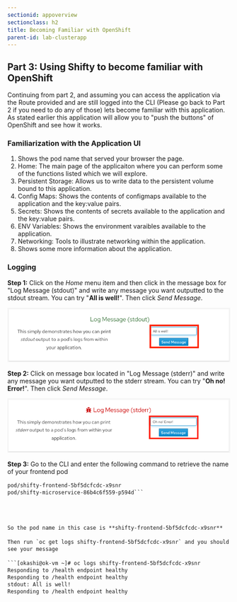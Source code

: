 ```yaml
---
sectionid: appoverview
sectionclass: h2
title: Becoming Familiar with OpenShift
parent-id: lab-clusterapp
---
```


## Part 3: Using Shifty to become familiar with OpenShift


Continuing from part 2, and assuming you can access the application via the Route provided and are still logged into the CLI (Please go back to Part 2 if you need to do any of those) lets become familiar with this application.  As stated earlier this application will allow you to "push the buttons" of OpenShift and see how it works.

### Familiarization with the Application UI
  1. Shows the pod name that served your browser the page.
  2. Home: The main page of the applicaiton where you can perform some of the functions listed which we will explore.
  3. Persistent Storage:  Allows us to write data to the persistent volume bound to this application.
  4. Config Maps:  Shows the contents of configmaps available to the application and the key:value pairs.
  5. Secrets: Shows the contents of secrets available to the application and the key:value pairs.
  6. ENV Variables: Shows the environment varaibles available to the application.
  7. Networking: Tools to illustrate networking within the application.
  8. Shows some more information about the application.

### Logging

**Step 1:** Click on the *Home* menu item and then click in the message box for "Log Message (stdout)" and write any message you want outputted to the stdout stream.  You can try "**All is well!**".  Then click *Send Message*.

![Logging stdout](/media/managedlab/8-shifty-stdout.png)

**Step 2:** Click on message box located in "Log Message (stderr)" and write any message you want outputted to the stderr stream. You can try "**Oh no! Error!**".  Then click *Send Message*.

![Logging stderr](/media/managedlab/9-shifty-stderr.png)

**Step 3:** Go to the CLI and enter the following command to retrieve the name of your frontend pod


```[okashi@ok-vm ~]# oc get pods -o name
pod/shifty-frontend-5bf5dcfcdc-x9snr
pod/shifty-microservice-86b4c6f559-p594d```




So the pod name in this case is **shifty-frontend-5bf5dcfcdc-x9snr**

Then run `oc get logs shifty-frontend-5bf5dcfcdc-x9snr` and you should see your message

```[okashi@ok-vm ~]# oc logs shifty-frontend-5bf5dcfcdc-x9snr
Responding to /health endpoint healthy
Responding to /health endpoint healthy
stdout: All is well!
Responding to /health endpoint healthy
```
